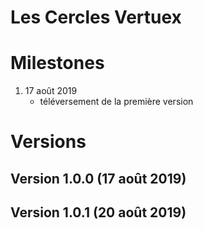 # Les Cercles Vertuex

# Milestones 
1. 17 août 2019 
   - téléversement de la première version

# Versions
## Version 1.0.0 (17 août 2019)

## Version 1.0.1 (20 août 2019)
